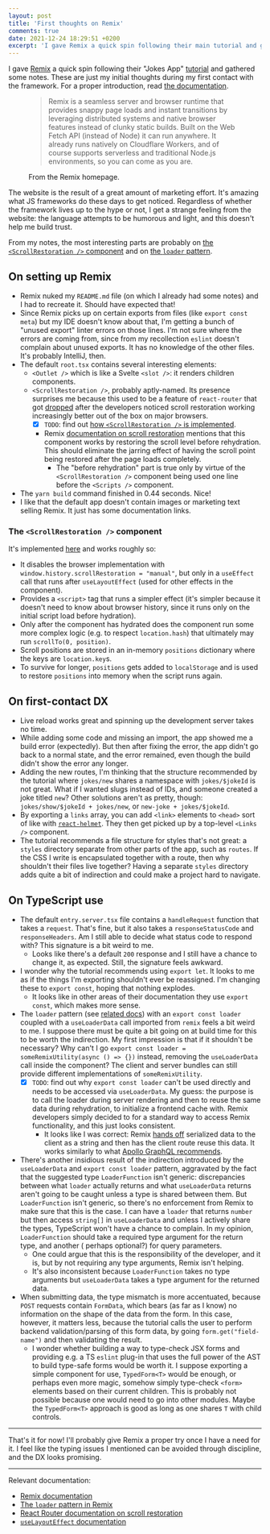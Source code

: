 ```yaml
---
layout: post
title: 'First thoughts on Remix'
comments: true
date: 2021-12-24 18:29:51 +0200
excerpt: 'I gave Remix a quick spin following their main tutorial and gathered some notes, focusing on the TypeScript'
---
```


I gave [Remix](https://remix.run) a quick spin following their "Jokes App" [tutorial][rm-tutorial]
and gathered some notes. These are just my initial thoughts during my first contact with the
framework. For a proper introduction, read [the documentation][rm-documentation].

<figure>
  <blockquote cite="https://remix.run">
    Remix is a seamless server and browser runtime that provides snappy page loads and instant
    transitions by leveraging distributed systems and native browser features instead of clunky static
    builds. Built on the Web Fetch API (instead of Node) it can run anywhere. It already runs natively
    on Cloudflare Workers, and of course supports serverless and traditional Node.js environments, so
    you can come as you are.
  </blockquote>
  <figcaption>From the Remix homepage.</figcaption>
</figure>

The website is the result of a great amount of marketing effort. It's amazing what JS frameworks do
these days to get noticed. Regardless of whether the framework lives up to the hype or not, I get a
strange feeling from the website: the language attempts to be humorous and light, and this doesn't
help me build trust.

From my notes, the most interesting parts are probably on [the `<ScrollRestoration />`
component](#the-scrollrestoration--component) and on [the `loader` pattern](#on-typescript-use).

## On setting up Remix

- Remix nuked my `README.md` file (on which I already had some notes) and I had to recreate it.
  Should have expected that!
- Since Remix picks up on certain exports from files (like `export const meta`) but my IDE doesn't
  know about that, I'm getting a bunch of "unused export" linter errors on those lines. I'm not sure
  where the errors are coming from, since from my recollection `eslint` doesn't complain about
  unused exports. It has no knowledge of the other files. It's probably IntelliJ, then.
- The default `root.tsx` contains several interesting elements:
  - `<Outlet />` which is like a Svelte `<slot />`: it renders children components.
  - `<ScrollRestoration />`, probably aptly-named. Its presence surprises me because this used to be
    a feature of `react-router` that got [dropped][rr-scroll-res] after the developers noticed
    scroll restoration working increasingly better out of the box on major browsers.
    - [x] `TODO`: find
      out [how `<ScrollRestoration />` is implemented](#the-scrollrestoration--component).
    - Remix [documentation on scroll restoration][rm-scroll-res] mentions that this component works
      by restoring the scroll level before rehydration. This should eliminate the jarring effect of
      having the scroll point being restored after the page loads completely.
      - The "before rehydration" part is true only by virtue of the `<ScrollRestoration />`
        component being used one line before the `<Scripts />` component.
- The `yarn build` command finished in 0.44 seconds. Nice!
- I like that the default app doesn't contain images or marketing text selling Remix. It just has
  some documentation links.

### The `<ScrollRestoration />` component

It's implemented [here][rm-scroll-res-impl] and works roughly so:

- It disables the browser implementation with `window.history.scrollRestoration = "manual"`, but
  only in a `useEffect` call that runs after `useLayoutEffect` (used for other effects in the
  component).
- Provides a `<script>` tag that runs a simpler effect (it's simpler because it doesn't need to know
  about browser history, since it runs only on the initial script load before hydration).
- Only after the component has hydrated does the component run some more complex logic (e.g. to
  respect `location.hash`) that ultimately may run `scrollTo(0, position)`.
- Scroll positions are stored in an in-memory `positions` dictionary where the keys
  are `location.key`s.
- To survive for longer, `positions` gets added to `localStorage` and is used to restore `positions`
  into memory when the script runs again.

## On first-contact DX

- Live reload works great and spinning up the development server takes no time.
- While adding some code and missing an import, the app showed me a build error (expectedly). But
  then after fixing the error, the app didn't go back to a normal state, and the error remained,
  even though the build didn't show the error any longer.
- Adding the new routes, I'm thinking that the structure recommended by the tutorial
  where `jokes/new` shares a namespace with `jokes/$jokeId` is not great. What if I wanted slugs
  instead of IDs, and someone created a joke titled `new`? Other solutions aren't as pretty,
  though: `jokes/show/$jokeId + jokes/new`, or `new-joke + jokes/$jokeId`.
- By exporting a `links` array, you can add `<link>` elements to `<head>` sort of like
  with [`react-helmet`][rh]. They then get picked up by a top-level `<Links />` component.
- The tutorial recommends a file structure for styles that's not great: a `styles` directory
  separate from other parts of the app, such as `routes`. If the CSS I write is encapsulated
  together with a route, then why shouldn't their files live together? Having a separate `styles`
  directory adds quite a bit of indirection and could make a project hard to navigate.

## On TypeScript use

- The default `entry.server.tsx` file contains a `handleRequest` function that takes a `request`.
  That's fine, but it also takes a `responseStatusCode` and `responseHeaders`. Am I still able to
  decide what status code to respond with? This signature is a bit weird to me.
  - Looks like there's a default `200` response and I still have a chance to change it, as expected.
    Still, the signature feels awkward.
- I wonder why the tutorial recommends using `export let`. It looks to me as if the things I'm
  exporting shouldn't ever be reassigned. I'm changing these to `export const`, hoping that nothing
  explodes.
  - It looks like in other areas of their documentation they use `export const`, which makes more
    sense.
- The `loader` pattern (see [related docs][rm-loader]) with an `export const loader` coupled with a
  `useLoaderData` call imported from `remix` feels a bit weird to me. I suppose there must be quite
  a bit going on at build time for this to be worth the indirection. My first impression is that if
  it shouldn't be necessary? Why can't I go `export const loader = someRemixUtility(async () => {})`
  instead, removing the `useLoaderData` call inside the component? The client and server bundles can
  still provide different implementations of `someRemixUtility`.
  - [x] `TODO`: find out why `export const loader` can't be used directly and needs to be accessed
    via `useLoaderData`. My guess: the purpose is to call the loader during server rendering and
    then to reuse the same data during rehydration, to initialize a frontend cache with. Remix
    developers simply decided to for a standard way to access Remix functionality, and this just
    looks consistent.
    - It looks like I was correct: Remix [hands off][rm-route-handoff] serialized data to the client
      as a string and then has the client route reuse this data. It works similarly to
      what [Apollo GraphQL recommends][apollo-ssr].
- There's another insidious result of the indirection introduced by the `useLoaderData`
  and `export const loader` pattern, aggravated by the fact that the suggested type `LoaderFunction`
  isn't generic: discrepancies between what `loader` actually returns and what `useLoaderData`
  returns aren't going to be caught unless a type is shared between them. But `LoaderFunction` isn't
  generic, so there's no enforcement from Remix to make sure that this is the case. I can have
  a `loader` that returns `number` but then access `string[]` in `useLoaderData` and unless I
  actively share the types, TypeScript won't have a chance to complain. In my
  opinion, `LoaderFunction` should take a required type argument for the return type, and another (
  perhaps optional?) for query parameters.
  - One could argue that this is the responsibility of the developer, and it is, but by not
    requiring any type arguments, Remix isn't helping.
  - It's also inconsistent because `LoaderFunction` takes no type arguments but `useLoaderData`
    takes a type argument for the returned data.
- When submitting data, the type mismatch is more accentuated, because `POST` requests
  contain `FormData`, which bears (as far as I know) no information on the shape of the data from
  the form. In this case, however, it matters less, because the tutorial calls the user to perform
  backend validation/parsing of this form data, by going `form.get("field-name")` and then
  validating the result.
  - I wonder whether building a way to type-check JSX forms and providing e.g. a TS `eslint` plug-in
    that uses the full power of the AST to build type-safe forms would be worth it. I suppose
    exporting a simple component for use, `TypedForm<T>` would be enough, or perhaps even more
    magic, somehow simply type-check `<form>` elements based on their current children. This is
    probably not possible because one would need to go into other modules. Maybe the `TypedForm<T>`
    approach is good as long as one shares `T` with child controls.

---

That's it for now! I'll probably give Remix a proper try once I have a need for it. I feel like the
typing issues I mentioned can be avoided through discipline, and the DX looks promising.

---

Relevant documentation:

- [Remix documentation][rm-documentation]
- [The `loader` pattern in Remix][rm-loader]
- [React Router documentation on scroll restoration][rr-scroll-res]
- [`useLayoutEffect` documentation](https://reactjs.org/docs/hooks-reference.html#uselayouteffect)

[rm-loader]: https://remix.run/docs/en/v1/api/conventions#loader

[rr-scroll-res]: https://v5.reactrouter.com/web/guides/scroll-restoration

[rm-scroll-res]: https://remix.run/docs/en/v1/api/remix#scrollrestoration

[rm-scroll-res-impl]: https://github.com/remix-run/remix/blob/1fd70960e4d88740df5bf407a6ba2cd2b9549459/packages/remix-react/scroll-restoration.tsx

[rm-route-handoff]: https://github.com/remix-run/remix/blob/1fd70960e4d88740df5bf407a6ba2cd2b9549459/packages/remix-server-runtime/server.ts#L448-L453

[rm-tutorial]: https://remix.run/docs/en/v1/tutorials/jokes

[rm-documentation]: https://remix.run/docs/en/v1

[rh]: https://github.com/nfl/react-helmet

[apollo-ssr]: https://www.apollographql.com/docs/react/performance/server-side-rendering/#executing-queries-with-getdatafromtree
